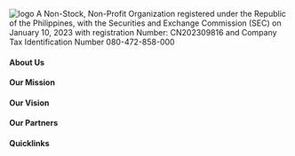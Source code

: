 ![logo](https://user-images.githubusercontent.com/132807791/236666923-438e62f0-42f4-4412-9f01-aa5e13e40ca5.svg)
A Non-Stock, Non-Profit Organization registered under the Republic of the Philippines, with the Securities and Exchange Commission (SEC) on January 10, 2023 with registration Number: CN202309816 and Company Tax Identification Number 080-472-858-000


#### **About Us**


#### **Our Mission**


#### **Our Vision**


#### **Our Partners**


#### **Quicklinks**

